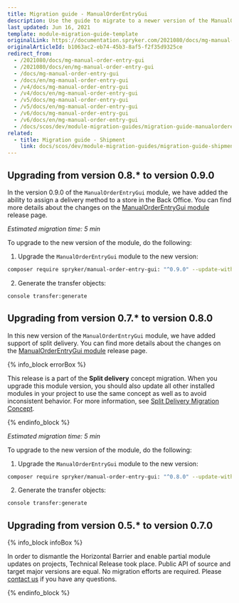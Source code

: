 ```yaml
---
title: Migration guide - ManualOrderEntryGui
description: Use the guide to migrate to a newer version of the ManualOrderEntryGui module.
last_updated: Jun 16, 2021
template: module-migration-guide-template
originalLink: https://documentation.spryker.com/2021080/docs/mg-manual-order-entry-gui
originalArticleId: b1063ac2-eb74-45b3-8af5-f2f35d9325ce
redirect_from:
  - /2021080/docs/mg-manual-order-entry-gui
  - /2021080/docs/en/mg-manual-order-entry-gui
  - /docs/mg-manual-order-entry-gui
  - /docs/en/mg-manual-order-entry-gui
  - /v4/docs/mg-manual-order-entry-gui
  - /v4/docs/en/mg-manual-order-entry-gui
  - /v5/docs/mg-manual-order-entry-gui
  - /v5/docs/en/mg-manual-order-entry-gui
  - /v6/docs/mg-manual-order-entry-gui
  - /v6/docs/en/mg-manual-order-entry-gui
  - /docs/scos/dev/module-migration-guides/migration-guide-manualorderentrygui.html
related:
  - title: Migration guide - Shipment
    link: docs/scos/dev/module-migration-guides/migration-guide-shipment.html
---
```


## Upgrading from version 0.8.* to version 0.9.0

In the version 0.9.0 of the `ManualOrderEntryGui` module, we have added the ability to assign a delivery method to a store in the Back Office. You can find more details about the changes on the [ManualOrderEntryGui module](https://github.com/spryker/manual-order-entry-gui/releases) release page.

*Estimated migration time: 5 min*

To upgrade to the new version of the module, do the following:

1. Upgrade the `ManualOrderEntryGui` module to the new version:

```bash
composer require spryker/manual-order-entry-gui: "^0.9.0" --update-with-dependencies
```

2. Generate the transfer objects:

```bash
console transfer:generate
```

## Upgrading from version 0.7.* to version 0.8.0

In this new version of the `ManualOrderEntryGui` module, we have added support of split delivery. You can find more details about the changes on the [ManualOrderEntryGui module](https://github.com/spryker/manual-order-entry-gui/releases) release page.

{% info_block errorBox %}

This release is a part of the **Split delivery** concept migration. When you upgrade this module version, you should also update all other installed modules in your project to use the same concept as well as to avoid inconsistent behavior. For more information, see [Split Delivery Migration Concept](/docs/scos/dev/migration-concepts/split-delivery-migration-concept.html).

{% endinfo_block %}

*Estimated migration time: 5 min*

To upgrade to the new version of the module, do the following:

1. Upgrade the `ManualOrderEntryGui` module to the new version:

```bash
composer require spryker/manual-order-entry-gui: "^0.8.0" --update-with-dependencies
```

2. Generate the transfer objects:

```bash
console transfer:generate
```

## Upgrading from version 0.5.* to version 0.7.0

{% info_block infoBox %}

In order to dismantle the Horizontal Barrier and enable partial module updates on projects, Technical Release took place. Public API of source and target major versions are equal. No migration efforts are required. Please [contact us](https://spryker.com/en/support/) if you have any questions.

{% endinfo_block %}

